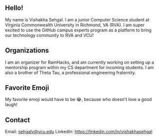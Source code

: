 ## Hello! 
My name is Vishakha Sehgal. I am a junior Computer Science student at Virginia Commonwealth University in Richmond, VA (RVA).
I am super excited to use the GitHub campus experts program as a platform to bring our technology community to RVA and VCU!

## Organizations
I am an organizer for RamHacks, and am currently working on setting up a mentorship program within my CS department for incoming students. I am also a brother of Theta Tau, a professional engineering fraternity. 

## Favorite Emoji
My favorite emoji would have to be 😂, because who doesn't love a good laugh!

## Contact
Email: sehgalv@vcu.edu
LinkedIn: https://linkedin.com/in/vishakhasehgal


 
